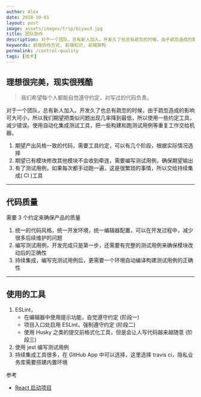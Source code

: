 ```yaml
---
author: Alex
date: 2018-10-01
layout: post
image: assets/images/trip/biyao3.jpg
title: 团队协作
description: 对于一个团队，总有新人加入。开发久了也总有疏忽的时候，由于疏忽造成的影响可大可小，所以我们期望把类似问题出现几率降到最低，所以使用一些约定工具，减少错误。使用自动化集成测试工具，把一些构建和跑测试用例等重复工作交给机器。
keywords: 前端协作方式, 前端知识, 前端架构
permalink: /control-quality
tags: [技术]
---
```


## 理想很完美，现实很残酷

> 我们希望每个人都能自觉遵守约定，对写过的代码负责。

对于一个团队，总有新人加入。开发久了也总有疏忽的时候，由于疏忽造成的影响可大可小，所以我们期望把类似问题出现几率降到最低，所以使用一些约定工具，减少错误。使用自动化集成测试工具，把一些构建和跑测试用例等重复工作交给机器。

1. 期望产出风格一致的代码，需要工具约定，可以有几个阶段，根据实际情况选择
2. 期望已有模块修改其他模块不会收到牵连，需要编写测试用例，确保期望输出
3. 有了测试用例，如果每次都手动跑一遍，这是很繁琐的事情，所以交给持续集成( CI )工具

-----------

## 代码质量

需要 3 个约定来确保产品的质量

1. 统一的代码风格，统一开发环境，统一编辑器配置，可以在开发过程中，减少很多后续维护的问题
2. 编写测试用例，开发完成只是第一步，还需要有完整的测试用例来确保模块改动后的正确性
3. 持续集成，编写完测试用例后，更需要一个环境自动编译构建测试用例的正确性

-----------

## 使用的工具

1. ESLint，
   - 在编辑器中使用提示功能，自觉遵守约定 (阶段一)
   - 项目入口处启用 ESLint，强制遵守约定 (阶段二)
   - 使用 Husky 之类的提交前格式化工具，但是会让人写代码越来越随意 (阶段三)
2. 使用 jest 编写测试用例
3. 持续集成工具很多，在 GitHub App 中可以选择，这里选择 travis ci，隐私业务库需要搭建内置环境

参考

- [React 启动项目](https://github.com/SANGET/react-app-seed.git)
